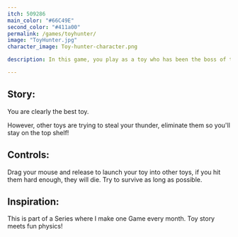 ```yaml
---
itch: 509286
main_color: "#66C49E"
second_color: "#411a00"
permalink: /games/toyhunter/
image: "ToyHunter.jpg"
character_image: Toy-hunter-character.png

description: In this game, you play as a toy who has been the boss of the room for a long time. However, new toys have begun to show up and want to take your place! It is your job to launch yourself as hard as possible to kick the new toys back from where they came!

---
```


## Story: 

You are clearly the best toy.

However, other toys are trying to steal your thunder, eliminate them so you'll stay on the top shelf!

## Controls:

Drag your mouse and release to launch your toy into other toys, if you hit them hard enough, they will die. Try to survive as long as possible.

## Inspiration:

This is part of a Series where I make one Game every month. Toy story meets fun physics!
